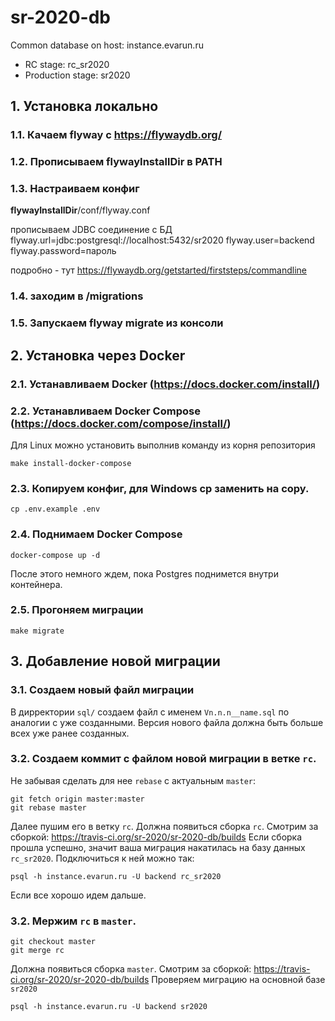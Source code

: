 # sr-2020-db
Сommon database on host: instance.evarun.ru
- RC stage: rc_sr2020
- Production stage: sr2020

## 1. Установка локально
### 1.1. Качаем flyway c https://flywaydb.org/
### 1.2. Прописываем  **flywayInstallDir** в PATH
### 1.3. Настраиваем конфиг  
 **flywayInstallDir**/conf/flyway.conf
 
  прописываем JDBC соединение с БД
 flyway.url=jdbc:postgresql://localhost:5432/sr2020
 flyway.user=backend
 flyway.password=пароль

подробно - тут
https://flywaydb.org/getstarted/firststeps/commandline

### 1.4. заходим в /migrations 
### 1.5. Запускаем flyway migrate из консоли


## 2. Установка через Docker
### 2.1. Устанавливаем Docker (https://docs.docker.com/install/)
### 2.2. Устанавливаем Docker Compose (https://docs.docker.com/compose/install/)
Для Linux можно установить выполнив команду из корня репозитория
```
make install-docker-compose
```
### 2.3. Копируем конфиг, для Windows cp заменить на copy.
```
cp .env.example .env
```
### 2.4. Поднимаем Docker Compose
```
docker-compose up -d
```
После этого немного ждем, пока Postgres поднимется внутри контейнера.
### 2.5. Прогоняем миграции
```
make migrate
```

## 3. Добавление новой миграции
### 3.1. Создаем новый файл миграции
В дирректории `sql/` создаем файл с именем `Vn.n.n__name.sql` по аналогии с уже созданными. Версия нового файла должна быть больше всех уже ранее созданных.
### 3.2. Создаем коммит с файлом новой миграции в ветке `rc`.
Не забывая сделать для нее `rebase` с актуальным `master`:

```
git fetch origin master:master
git rebase master
```
Далее пушим его в ветку `rc`. Должна появиться сборка `rc`. Смотрим за сборкой: https://travis-ci.org/sr-2020/sr-2020-db/builds
Если сборка прошла успешно, значит ваша миграция накатилась на базу данных `rc_sr2020`.
Подключиться к ней можно так:
```
psql -h instance.evarun.ru -U backend rc_sr2020
```
Если все хорошо идем дальше.
### 3.2. Мержим `rc` в `master`.
```
git checkout master
git merge rc
```
Должна появиться сборка `master`. Смотрим за сборкой: https://travis-ci.org/sr-2020/sr-2020-db/builds
Проверяем миграцию на основной базе `sr2020`
```
psql -h instance.evarun.ru -U backend sr2020
```

